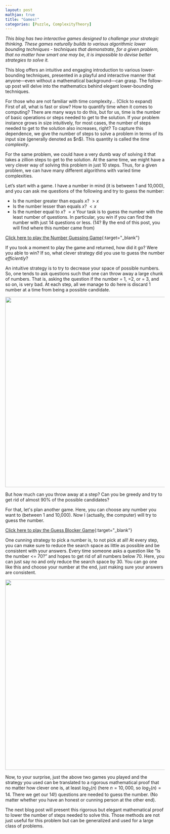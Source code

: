 ```yaml
---
layout: post
mathjax: true
title: "Games!"
categories: [Puzzle, ComplexityTheory]
---
```


*This blog has two interactive games designed to challenge your strategic thinking. These games naturally builds to various algorithmic lower bounding techniques - techniques that demonstrate, for a given problem, that no matter how smart one may be, it is impossible to devise better strategies to solve it.*

This blog offers an intuitive and engaging introduction to various lower-bounding techniques, presented in a playful and interactive manner that anyone—even without a mathematical background—can grasp. The follow-up post will delve into the mathematics behind elegant lower-bounding techniques.

<div class="hint-box info">
<div class="hint-box-header"> For those who are not familiar with time complexity… (Click to expand) 
</div>
<div class="hint-box-content"> First of all, what is fast or slow? How to quantify time when it comes to computing? There are many ways to do this, but for us, time is the number of basic operations or steps needed to get to the solution. If your problem instance grows in size intuitively, for most cases, the number of steps needed to get to the solution also increases, right? To capture this dependence, we give the number of steps to solve a problem in terms of its input size (generally denoted as $n$). This quantity is called the <i>time complexity</i>.
    
For the same problem, we could have a very dumb way of solving it that takes a zillion steps to get to the solution. At the same time, we might have a very clever way of solving this problem in just 10 steps. Thus, for a given problem, we can have many different algorithms with varied time complexities. 
</div>
</div>

Let’s start with a game. I have a number in mind (it is between 1 and 10,000), and you can ask me questions of the following and try to guess the number:
-	Is the number greater than equals $x$? $>x$
-	Is the number lesser than equals $x$? $<x$
-	Is the number equal to $x$? $=x$
Your task is to guess the number with the least number of questions. In particular, you win if you can find the number with just 14 questions or less. (14? By the end of this post, you will find where this number came from)

[Click here to play the Number Guessing Game](https://o-qcblog.github.io/Number-Guessing-Game/){:target="_blank"}

If you took a moment to play the game and returned, how did it go? Were you able to win? If so, what clever strategy did you use to guess the number *efficiently*?

An intuitive strategy is to try to decrease your space of possible numbers. So, one tends to ask questions such that one can throw away a large chunk of numbers. That is, asking the question if the number = 1, =2, or = 3, and so on, is very bad. At each step, all we manage to do here is discard 1 number at a time from being a possible candidate. 

<div class="image-container">
  <img src="{{ site.baseurl}}/images/Post8/P8_1.png" alt="" width="600" class="zoom-image">
</div>

But how much can you throw away at a step? Can you be greedy and try to get rid of almost 90% of the possible candidates?

For that, let's plan another game. Here, you can choose any number you want to (between 1 and 10,000). Now I (actually, the computer) will try to guess the number.

[Click here to play the Guess Blocker Game](https://o-qcblog.github.io/Guess-Blocker-Game/){:target="_blank"}

One cunning strategy to pick a number is, to not pick at all! At every step, you can make sure to reduce the search space as little as possible and be consistent with your answers. Every time someone asks a question like “Is the number <= 70?” and hopes to get rid of all numbers below 70. Here, you can just say no and only reduce the search space by 30. You can go one like this and choose your number at the end, just making sure your answers are consistent.

<div class="image-container">
  <img src="{{ site.baseurl}}/images/Post8/P8_2.png" alt="" width="600" class="zoom-image">
</div>

Now, to your surprise, just the above two games you played and the strategy you used can be translated to a rigorous mathematical proof that no matter how clever one is, at least $log_2(n)$ (here $n = 10,000$, so $log_2(n)= 14$. There we get our 14!) questions are needed to guess the number. (No matter whether you have an honest or cunning person at the other end).

The next blog post will present this rigorous but elegant mathematical proof to lower the number of steps needed to solve this. Those methods are not just useful for this problem but can be generalized and used for a large class of problems. 

<html>
  <head>
    <title>Knowing When to Stop Looking for Better Ways to Solve Your Problems</title>
    <script type="application/ld+json">
    {
      "@context": "https://schema.org",
      "@type": "BlogPosting",
      "headline": "Knowing When to Stop Looking for Better Ways to Solve Your Problems",
      "image": [
        "{{ site.baseurl}}/images/Post2/P2_1.png"
       ],
      "datePublished": "2024-12-30T08:00:00+05:30",
      "dateModified": "2024-12-30T08:00:00+05:30",
      "author": [{
          "@type": "Person",
          "name": "Padmapriya S",
          "url": "https://o-qcblog.github.io/about/"
        }]
    }
    </script>
  </head>
  <body>
  </body>
</html>

